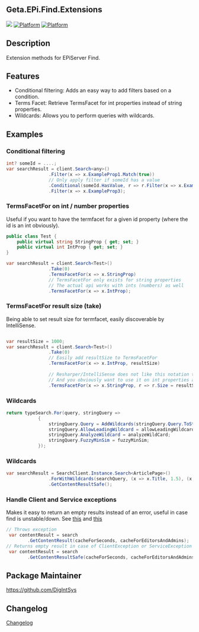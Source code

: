 ## Geta.EPi.Find.Extensions

![](http://tc.geta.no/app/rest/builds/buildType:(id:TeamFrederik_EPiFindExtensions_EPiFindExtensionsDebug)/statusIcon)
[![Platform](https://img.shields.io/badge/Platform-.NET%204.6.1-blue.svg?style=flat)](https://msdn.microsoft.com/en-us/library/w0x726c2%28v=vs.110%29.aspx)
[![Platform](https://img.shields.io/badge/Episerver-%2011-orange.svg?style=flat)](http://world.episerver.com/cms/)

## Description
Extension methods for EPiServer Find.

## Features
- Conditional filtering: Adds an easy way to add filters based on a condition.
- Terms Facet: Retrieve TermsFacet for int properties instead of string properties.
- Wildcards: Allows you to perform queries with wildcards.

## Examples

### Conditional filtering
```csharp
int? someId = ....;
var searchResult = client.Search<any>()
                .Filter(x => x.ExampleProp1.Match(true))
				// Only apply filter if someId has a value
                .Conditional(someId.HasValue, r => r.Filter(x => x.ExampleProp2.Match(someId.Value)))
				.Filter(x => x.ExampleProp3);
```

### TermsFacetFor on int / number properties
Useful if you want to have the termfacet for a given id property (where the id is an int obviously).
```csharp
public class Test {
	public virtual string StringProp { get; set; }
	public virtual int IntProp { get; set; }
}

var searchResult = client.Search<Test>()
                .Take(0)
                .TermsFacetFor(x => x.StringProp)
				// TermsFacetFor only exists for string properties
				// The actual api works with ints (numbers) as well
				.TermsFacetFor(x => x.IntProp);
```

### TermsFacetFor result size (take)
Being able to set result size for termfacet, easily discoverable by IntelliSense.
```csharp

var resultSize = 1000;
var searchResult = client.Search<Test>()
                .Take(0)
				// Easily add resultSize to TermsFacetFor
                .TermsFacetFor(x => x.IntProp, resultSize)
				
				// Resharper/IntelliSense does not like this notation too much
				// And you obviously want to use it on int properties as well right!?
				.TermsFacetFor(x => x.StringProp, r => r.Size = resultSize);
```

### Wildcards
```csharp
return typeSearch.For(query, stringQuery =>
            {
                stringQuery.Query = AddWildcards(stringQuery.Query.ToString());
                stringQuery.AllowLeadingWildcard = allowLeadingWildcard;
                stringQuery.AnalyzeWildcard = analyzeWildCard;
                stringQuery.FuzzyMinSim = fuzzyMinSim;
            });
```
			
### Wildcards
```csharp
var searchResult = SearchClient.Instance.Search<ArticlePage>()
                .ForWithWildcards(searchQuery, (x => x.Title, 1.5), (x => x.Name, 0.5))
                .GetContentResultSafe();

```

### Handle Client and Service exceptions

Makes it easy to return an empty results instead of an error, useful in case find is unstable/down. See [this](https://world.episerver.com/blogs/Jonas-Bergqvist/Dates/2016/12/exceptions-in-find/) and [this](https://www.brianweet.com/2017/03/17/handling-find-serviceexception.html)
```csharp
// Throws exception
 var contentResult = search
        .GetContentResult(cacheForSeconds, cacheForEditorsAndAdmins);
// Returns empty result in case of ClientException or ServiceException
 var contentResult = search
        .GetContentResultSafe(cacheForSeconds, cacheForEditorsAndAdmins);

```

## Package Maintainer
https://github.com/DigIntSys

## Changelog
[Changelog](CHANGELOG.md)
